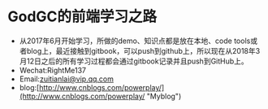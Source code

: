 # GodGC的前端学习之路





* 从2017年6月开始学习，所做的demo、知识点都是放在本地、code tools或者blog上，最近接触到gitbook，可以push到github上，所以现在从2018年3月12日之后的所有学习过程都会通过gitbook记录并且push到GitHub上。
* Wechat:RightMe137
* Email:zuitianlai@vip.qq.com
* blog:[http://www.cnblogs.com/powerplay/](http://www.cnblogs.com/powerplay/ "Myblog")



